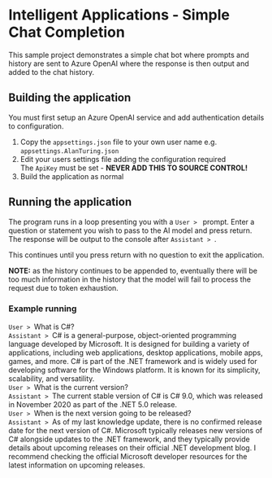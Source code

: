 # Intelligent Applications - Simple Chat Completion

This sample project demonstrates a simple chat bot where prompts and history are sent to Azure OpenAI where the response is then output and added to the chat history.

## Building the application

You must first setup an Azure OpenAI service and add authentication details to configuration.
1. Copy the `appsettings.json` file to your own user name e.g. `appsettings.AlanTuring.json`
1. Edit your users settings file adding the configuration required<br/>
The `ApiKey` must be set - **NEVER ADD THIS TO SOURCE CONTROL!**
1. Build the application as normal
 
## Running the application

The program runs in a loop presenting you with a `User > ` prompt.
Enter a question or statement you wish to pass to the AI model and press return.<br/>
The response will be output to the console after `Assistant > `.

This continues until you press return with no question to exit the application.

**NOTE:** as the history continues to be appended to, eventually there will be too much information in the history that the model will fail to process the request due to token exhaustion.

### Example running

`User > `What is C#?<br/>
`Assistant > `C# is a general-purpose, object-oriented programming language developed by Microsoft. It is designed for building a variety of applications, including web applications, desktop applications, mobile apps, games, and more. C# is part of the .NET framework and is widely used for developing software for the Windows platform. It is known for its simplicity, scalability, and versatility.<br/>
`User > `What is the current version?<br/>
`Assistant > `The current stable version of C# is C# 9.0, which was released in November 2020 as part of the .NET 5.0 release.<br/>
`User > `When is the next version going to be released?<br/>
`Assistant > `As of my last knowledge update, there is no confirmed release date for the next version of C#. Microsoft typically releases new versions of C# alongside updates to the .NET framework, and they typically provide details about upcoming releases on their official .NET development blog. I recommend checking the official Microsoft developer resources for the latest information on upcoming releases.
